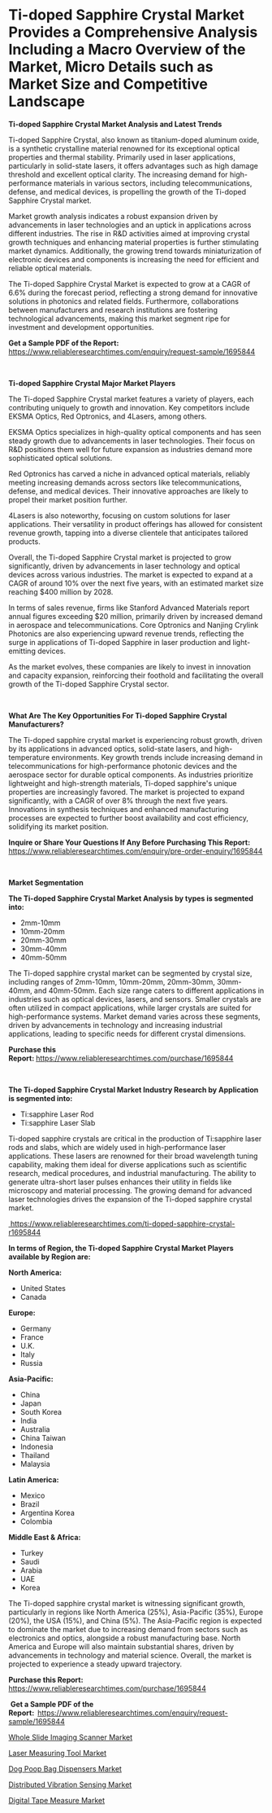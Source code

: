 <p><h1>Ti-doped Sapphire Crystal Market Provides a Comprehensive Analysis Including a Macro Overview of the Market, Micro Details such as Market Size and Competitive Landscape</h1></p><p><strong>Ti-doped Sapphire Crystal Market Analysis and Latest Trends</strong></p>
<p><p>Ti-doped Sapphire Crystal, also known as titanium-doped aluminum oxide, is a synthetic crystalline material renowned for its exceptional optical properties and thermal stability. Primarily used in laser applications, particularly in solid-state lasers, it offers advantages such as high damage threshold and excellent optical clarity. The increasing demand for high-performance materials in various sectors, including telecommunications, defense, and medical devices, is propelling the growth of the Ti-doped Sapphire Crystal market.</p><p>Market growth analysis indicates a robust expansion driven by advancements in laser technologies and an uptick in applications across different industries. The rise in R&D activities aimed at improving crystal growth techniques and enhancing material properties is further stimulating market dynamics. Additionally, the growing trend towards miniaturization of electronic devices and components is increasing the need for efficient and reliable optical materials.</p><p>The Ti-doped Sapphire Crystal Market is expected to grow at a CAGR of 6.6% during the forecast period, reflecting a strong demand for innovative solutions in photonics and related fields. Furthermore, collaborations between manufacturers and research institutions are fostering technological advancements, making this market segment ripe for investment and development opportunities.</p></p>
<p><strong>Get a Sample PDF of the Report:&nbsp;</strong> <a href="https://www.reliableresearchtimes.com/enquiry/request-sample/1695844?utm_campaign=1630&utm_medium=2&utm_source=Github&utm_content=ia&utm_term=19102024&utm_id=ti-doped-sapphire-crystal">https://www.reliableresearchtimes.com/enquiry/request-sample/1695844</a></p>
<p>&nbsp;</p>
<p><strong>Ti-doped Sapphire Crystal Major Market Players</strong></p>
<p><p>The Ti-doped Sapphire Crystal market features a variety of players, each contributing uniquely to growth and innovation. Key competitors include EKSMA Optics, Red Optronics, and 4Lasers, among others.</p><p>EKSMA Optics specializes in high-quality optical components and has seen steady growth due to advancements in laser technologies. Their focus on R&D positions them well for future expansion as industries demand more sophisticated optical solutions. </p><p>Red Optronics has carved a niche in advanced optical materials, reliably meeting increasing demands across sectors like telecommunications, defense, and medical devices. Their innovative approaches are likely to propel their market position further.</p><p>4Lasers is also noteworthy, focusing on custom solutions for laser applications. Their versatility in product offerings has allowed for consistent revenue growth, tapping into a diverse clientele that anticipates tailored products.</p><p>Overall, the Ti-doped Sapphire Crystal market is projected to grow significantly, driven by advancements in laser technology and optical devices across various industries. The market is expected to expand at a CAGR of around 10% over the next five years, with an estimated market size reaching $400 million by 2028.</p><p>In terms of sales revenue, firms like Stanford Advanced Materials report annual figures exceeding $20 million, primarily driven by increased demand in aerospace and telecommunications. Core Optronics and Nanjing Crylink Photonics are also experiencing upward revenue trends, reflecting the surge in applications of Ti-doped Sapphire in laser production and light-emitting devices.</p><p>As the market evolves, these companies are likely to invest in innovation and capacity expansion, reinforcing their foothold and facilitating the overall growth of the Ti-doped Sapphire Crystal sector.</p></p>
<p>&nbsp;</p>
<p><strong>What Are The Key Opportunities For Ti-doped Sapphire Crystal Manufacturers?</strong></p>
<p><p>The Ti-doped sapphire crystal market is experiencing robust growth, driven by its applications in advanced optics, solid-state lasers, and high-temperature environments. Key growth trends include increasing demand in telecommunications for high-performance photonic devices and the aerospace sector for durable optical components. As industries prioritize lightweight and high-strength materials, Ti-doped sapphire's unique properties are increasingly favored. The market is projected to expand significantly, with a CAGR of over 8% through the next five years. Innovations in synthesis techniques and enhanced manufacturing processes are expected to further boost availability and cost efficiency, solidifying its market position.</p></p>
<p><strong>Inquire or Share Your Questions If Any Before Purchasing This Report:</strong> <a href="https://www.reliableresearchtimes.com/enquiry/pre-order-enquiry/1695844?utm_campaign=1630&utm_medium=2&utm_source=Github&utm_content=ia&utm_term=19102024&utm_id=ti-doped-sapphire-crystal">https://www.reliableresearchtimes.com/enquiry/pre-order-enquiry/1695844</a></p>
<p>&nbsp;</p>
<p><strong>Market Segmentation</strong></p>
<p><strong>The Ti-doped Sapphire Crystal Market Analysis by types is segmented into:</strong></p>
<p><ul><li>2mm-10mm</li><li>10mm-20mm</li><li>20mm-30mm</li><li>30mm-40mm</li><li>40mm-50mm</li></ul></p>
<p><p>The Ti-doped sapphire crystal market can be segmented by crystal size, including ranges of 2mm-10mm, 10mm-20mm, 20mm-30mm, 30mm-40mm, and 40mm-50mm. Each size range caters to different applications in industries such as optical devices, lasers, and sensors. Smaller crystals are often utilized in compact applications, while larger crystals are suited for high-performance systems. Market demand varies across these segments, driven by advancements in technology and increasing industrial applications, leading to specific needs for different crystal dimensions.</p></p>
<p><strong>Purchase this Report:&nbsp;</strong><a href="https://www.reliableresearchtimes.com/purchase/1695844?utm_campaign=1630&utm_medium=2&utm_source=Github&utm_content=ia&utm_term=19102024&utm_id=ti-doped-sapphire-crystal">https://www.reliableresearchtimes.com/purchase/1695844</a></p>
<p>&nbsp;</p>
<p><strong>The Ti-doped Sapphire Crystal Market Industry Research by Application is segmented into:</strong></p>
<p><ul><li>Ti:sapphire Laser Rod</li><li>Ti:sapphire Laser Slab</li></ul></p>
<p><p>Ti-doped sapphire crystals are critical in the production of Ti:sapphire laser rods and slabs, which are widely used in high-performance laser applications. These lasers are renowned for their broad wavelength tuning capability, making them ideal for diverse applications such as scientific research, medical procedures, and industrial manufacturing. The ability to generate ultra-short laser pulses enhances their utility in fields like microscopy and material processing. The growing demand for advanced laser technologies drives the expansion of the Ti-doped sapphire crystal market.</p></p>
<p><a href="https://www.reliableresearchtimes.com/ti-doped-sapphire-crystal-r1695844?utm_campaign=1630&utm_medium=2&utm_source=Github&utm_content=ia&utm_term=19102024&utm_id=ti-doped-sapphire-crystal">&nbsp;https://www.reliableresearchtimes.com/ti-doped-sapphire-crystal-r1695844</a></p>
<p><strong>In terms of Region, the Ti-doped Sapphire Crystal Market Players available by Region are:</strong></p>
<p>
    <p> <strong> North America: </strong>
        <ul>
            <li>United States</li>
            <li>Canada</li>
        </ul>
        </p> 
    <p> <strong> Europe: </strong>
        <ul>
            <li>Germany</li>
            <li>France</li>
            <li>U.K.</li>
            <li>Italy</li>
            <li>Russia</li>
        </ul>
        </p> 
    <p> <strong> Asia-Pacific: </strong>
        <ul>
            <li>China</li>
            <li>Japan</li>
            <li>South Korea</li>
            <li>India</li>
            <li>Australia</li>
            <li>China Taiwan</li>
            <li>Indonesia</li>
            <li>Thailand</li>
            <li>Malaysia</li>
        </ul>
        </p> 
    <p> <strong> Latin America: </strong>
        <ul>
            <li>Mexico</li>
            <li>Brazil</li>
            <li>Argentina Korea</li>
            <li>Colombia</li>
        </ul>
        </p> 
    <p> <strong> Middle East & Africa: </strong>
        <ul>
            <li>Turkey</li>
            <li>Saudi</li>
            <li>Arabia</li>
            <li>UAE</li>
            <li>Korea</li>
        </ul>
    </p>
    </p>
<p><p>The Ti-doped sapphire crystal market is witnessing significant growth, particularly in regions like North America (25%), Asia-Pacific (35%), Europe (20%), the USA (15%), and China (5%). The Asia-Pacific region is expected to dominate the market due to increasing demand from sectors such as electronics and optics, alongside a robust manufacturing base. North America and Europe will also maintain substantial shares, driven by advancements in technology and material science. Overall, the market is projected to experience a steady upward trajectory.</p></p>
<p><strong>Purchase this Report: </strong><a href="https://www.reliableresearchtimes.com/purchase/1695844?utm_campaign=1630&utm_medium=2&utm_source=Github&utm_content=ia&utm_term=19102024&utm_id=ti-doped-sapphire-crystal">https://www.reliableresearchtimes.com/purchase/1695844</a></p>
<p>&nbsp;<strong>Get a Sample PDF of the Report:&nbsp;&nbsp;</strong><a href="https://www.reliableresearchtimes.com/enquiry/request-sample/1695844?utm_campaign=1630&utm_medium=2&utm_source=Github&utm_content=ia&utm_term=19102024&utm_id=ti-doped-sapphire-crystal">https://www.reliableresearchtimes.com/enquiry/request-sample/1695844</a></p>
<p><strong></strong></p>
<p><p><a href="https://www.linkedin.com/pulse/whole-slide-imaging-scanner-market-size-share-trends-analysis-dbq6c?utm_campaign=1630&utm_medium=2&utm_source=Github&utm_content=ia&utm_term=19102024&utm_id=ti-doped-sapphire-crystal">Whole Slide Imaging Scanner Market</a></p><p><a href="https://www.linkedin.com/pulse/laser-measuring-tool-market-forecast-global-trends-analysis-i5d4c?utm_campaign=1630&utm_medium=2&utm_source=Github&utm_content=ia&utm_term=19102024&utm_id=ti-doped-sapphire-crystal">Laser Measuring Tool Market</a></p><p><a href="https://github.com/SanjidaKhan901/Market-Research-Report-List-1/blob/main/dog-poop-bag-dispensers-market.md?utm_campaign=1630&utm_medium=2&utm_source=Github&utm_content=ia&utm_term=19102024&utm_id=ti-doped-sapphire-crystal">Dog Poop Bag Dispensers Market</a></p><p><a href="https://www.linkedin.com/pulse/distributed-vibration-sensing-landscape-product-spectrum-market-1ijdc?utm_campaign=1630&utm_medium=2&utm_source=Github&utm_content=ia&utm_term=19102024&utm_id=ti-doped-sapphire-crystal">Distributed Vibration Sensing Market</a></p><p><a href="https://www.linkedin.com/pulse/strategic-forecast-digital-tape-measure-market-growth-trends-8yaic?utm_campaign=1630&utm_medium=2&utm_source=Github&utm_content=ia&utm_term=19102024&utm_id=ti-doped-sapphire-crystal">Digital Tape Measure Market</a></p></p>